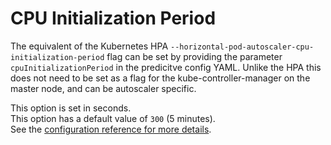 # CPU Initialization Period

The equivalent of the Kubernetes HPA `--horizontal-pod-autoscaler-cpu-initialization-period` flag can be set by providing the parameter `cpuInitializationPeriod` in the predicitve config YAML. Unlike the HPA this does not need to be set as a flag for the kube-controller-manager on the master node, and can be autoscaler specific.  

This option is set in seconds.  
This option has a default value of `300` (5 minutes).  
See the [configuration reference for more details](../../reference/configuration#cpuinitializationperiod).